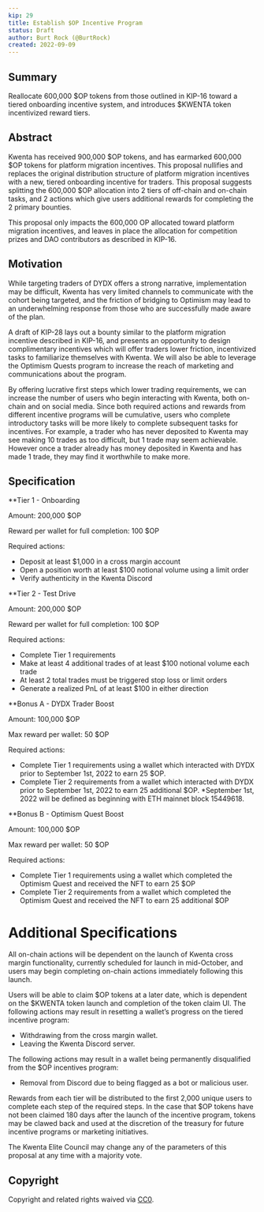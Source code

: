 ```yaml
---
kip: 29
title: Establish $OP Incentive Program 
status: Draft
author: Burt Rock (@BurtRock)
created: 2022-09-09
---
```


## Summary

Reallocate 600,000 $OP tokens from those outlined in KIP-16 toward a tiered onboarding incentive system, and introduces $KWENTA token incentivized reward tiers.

## Abstract

Kwenta has received 900,000 $OP tokens, and has earmarked 600,000 $OP tokens for platform migration incentives. This proposal nullifies and replaces the original distribution structure of platform migration incentives with a new, tiered onboarding incentive for traders. 
This proposal suggests splitting the 600,000 $OP allocation into 2 tiers of off-chain and on-chain tasks, and 2 actions which give users additional rewards for completing the 2 primary bounties.

This proposal only impacts the 600,000 OP allocated toward platform migration incentives, and leaves in place the allocation for competition prizes and DAO contributors as described in KIP-16.

## Motivation

While targeting traders of DYDX offers a strong narrative, implementation may be difficult, Kwenta has very limited channels to communicate with the cohort being targeted, and the friction of bridging to Optimism may lead to an underwhelming response from those who are successfully made aware of the plan.

A draft of KIP-28 lays out a bounty similar to the platform migration incentive described in KIP-16, and presents an opportunity to design complimentary incentives which will offer traders lower friction, incentivized tasks to familiarize themselves with Kwenta. We will also be able to leverage the Optimism Quests program to increase the reach of marketing and communications about the program.

By offering lucrative first steps which lower trading requirements, we can increase the number of users who begin interacting with Kwenta, both on-chain and on social media. Since both required actions and rewards from different incentive programs will be cumulative, users who complete introductory tasks will be more likely to complete subsequent tasks for incentives. For example, a trader who has never deposited to Kwenta may see making 10 trades as too difficult, but 1 trade may seem achievable. However once a trader already has money deposited in Kwenta and has made 1 trade, they may find it worthwhile to make more.

## Specification

**Tier 1 - Onboarding

Amount: 200,000 $OP

Reward per wallet for full completion: 100 $OP

Required actions:

- Deposit at least $1,000 in a cross margin account
- Open a position worth at least $100 notional volume using a limit order
- Verify authenticity in the Kwenta Discord

**Tier 2 - Test Drive

Amount: 200,000 $OP

Reward per wallet for full completion: 100 $OP

Required actions:

- Complete Tier 1 requirements
- Make at least 4 additional trades of at least $100 notional volume each trade
- At least 2 total trades must be triggered stop loss or limit orders
- Generate a realized PnL of at least $100 in either direction

**Bonus A - DYDX Trader Boost

Amount: 100,000 $OP

Max reward per wallet: 50 $OP

Required actions:

- Complete Tier 1 requirements using a wallet which interacted with DYDX prior to September 1st, 2022 to earn 25 $OP. 
- Complete Tier 2 requirements from a wallet which interacted with DYDX prior to September 1st, 2022 to earn 25 additional $OP.
*September 1st, 2022 will be defined as beginning with ETH mainnet block 15449618.

**Bonus B - Optimism Quest Boost

Amount: 100,000 $OP

Max reward per wallet: 50 $OP

Required actions:

- Complete Tier 1 requirements using a wallet which completed the Optimism Quest and received the NFT to earn 25 $OP
- Complete Tier 2 requirements from a wallet which completed the Optimism Quest and received the NFT to earn 25 additional $OP

# Additional Specifications

All on-chain actions will be dependent on the launch of Kwenta cross margin functionality, currently scheduled for launch in mid-October, and users may begin completing on-chain actions immediately following this launch.

Users will be able to claim $OP tokens at a later date, which is dependent on the $KWENTA token launch and completion of the token claim UI.
The following actions may result in resetting a wallet’s progress on the tiered incentive program:

- Withdrawing from the cross margin wallet.
- Leaving the Kwenta Discord server. 

The following actions may result in a wallet being permanently disqualified from the $OP incentives program:

- Removal from Discord due to being flagged as a bot or malicious user.

Rewards from each tier will be distributed to the first 2,000 unique users to complete each step of the required steps. In the case that $OP tokens have not been claimed 180 days after the launch of the incentive program, tokens may be clawed back and used at the discretion of the treasury for future incentive programs or marketing initiatives.

The Kwenta Elite Council may change any of the parameters of this proposal at any time with a majority vote.
 

## Copyright 

Copyright and related rights waived via [CC0](https://creativecommons.org/publicdomain/zero/1.0/).
